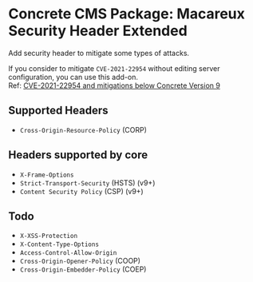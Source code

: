 # Concrete CMS Package: Macareux Security Header Extended

Add security header to mitigate some types of attacks.

If you consider to mitigate `CVE-2021-22954` without editing server configuration, you can use this add-on.  
Ref: [CVE-2021-22954 and mitigations below Concrete Version 9](https://www.concretecms.com/about/blog/security/cve-2021-22954-and-mitigations-below-concrete-version-9)

## Supported Headers

* `Cross-Origin-Resource-Policy` (CORP) 

## Headers supported by core

* `X-Frame-Options`
* `Strict-Transport-Security` (HSTS) (v9+)
* `Content Security Policy` (CSP) (v9+)

## Todo

* `X-XSS-Protection`
* `X-Content-Type-Options`
* `Access-Control-Allow-Origin`
* `Cross-Origin-Opener-Policy` (COOP)
* `Cross-Origin-Embedder-Policy` (COEP)
